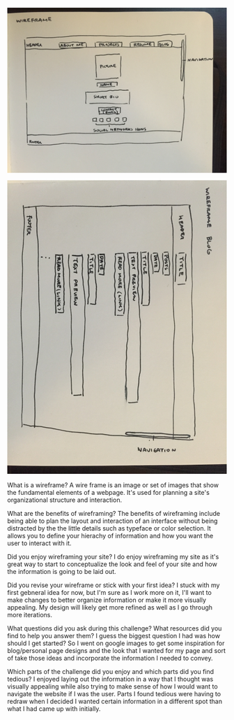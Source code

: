 ![Wireframe Index](/week-2/imgs/wireframe-index.jpg)

![Wireframe Blog](/week-2/imgs/wireframe-blog-index.jpg)

What is a wireframe?
A wire frame is an image or set of images that show the fundamental elements of a webpage. It's used for planning a site's organizational structure and interaction.

What are the benefits of wireframing?
The benefits of wireframing include being able to plan the layout and interaction of an interface without being distracted by the the little details such as typeface or color selection. It allows you to define your hierachy of information and how you want the user to interact with it.

Did you enjoy wireframing your site?
I do enjoy wireframing my site as it's great way to start to conceptualize the look and feel of your site and how the information is going to be laid out.

Did you revise your wireframe or stick with your first idea?
I stuck with my first gebneral idea for now, but I'm sure as I work more on it, I'll want to make changes to better organize information or make it more visually appealing. My design will likely get more refined as well as I go through more iterations.

What questions did you ask during this challenge? What resources did you find to help you answer them?
I guess the biggest question I had was how should I get started? So I went on google images to get some inspiration for blog/personal page designs and the look that I wanted for my page and sort of take those ideas and incorporate the information I needed to convey.

Which parts of the challenge did you enjoy and which parts did you find tedious?
I enjoyed laying out the information in a way that I thought was visually appealing while also trying to make sense of how I would want to navigate the website if I was the user. Parts I found tedious were having to redraw when I decided I wanted certain information in a different spot than what I had came up with initially.